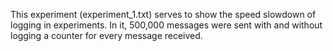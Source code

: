 This experiment (experiment_1.txt) serves to show the speed slowdown of logging in experiments. In it, 500,000 messages were sent with and without logging a counter for every message received.
